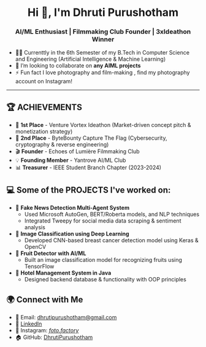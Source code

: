 <h1 align="center">Hi 👋, I'm Dhruti Purushotham</h1>
<h3 align="center">AI/ML Enthusiast | Filmmaking Club Founder | 3xIdeathon Winner</h3>

- 👩‍💻 Currenttly in the 6th Semester of my B.Tech in Computer Science and Engineering (Artificial Intelligence & Machine Learning)
- 👯 I’m looking to collaborate on **any AIML projects**
- ⚡ Fun fact I love photography and film-making , find my photography account on Instagram!
---

  ## 🏆 ACHIEVEMENTS 
  - 🥇 **1st Place** - Venture Vortex Ideathon (Market-driven concept pitch & monetization strategy)
- 🥈 **2nd Place** - ByteBounty Capture The Flag (Cybersecurity, cryptography & reverse engineering)
- 🎬 **Founder** - Echoes of Lumière Filmmaking Club
- 💡 **Founding Member** - Yantrove AI/ML Club
- 📊 **Treasurer** - IEEE Student Branch Chapter (2023-2024)

## 💻 Some of the PROJECTS I've worked on: 
- 🔹 **Fake News Detection Multi-Agent System**
  - Used Microsoft AutoGen, BERT/Roberta models, and NLP techniques
  - Integrated Tweepy for social media data scraping & sentiment analysis
- 🔹 **Image Classification using Deep Learning**
  - Developed CNN-based breast cancer detection model using Keras & OpenCV
- 🔹 **Fruit Detector with AI/ML**
  - Built an image classification model for recognizing fruits using TensorFlow
- 🔹 **Hotel Management System in Java**
  - Designed backend database & functionality with OOP principles

## 🌍 Connect with Me
  - 📧 Email: dhrutipurushotham@gmail.com
  - 🔗 [LinkedIn](https://www.linkedin.com/in/dhruti-purushotham-3b4033266)
  - 📸 Instagram: [_foto.factory_](https://www.instagram.com/_foto.factory_/)
  - 🏠 GitHub: [DhrutiPurushotham](https://github.com/DhrutiPurushotham)




